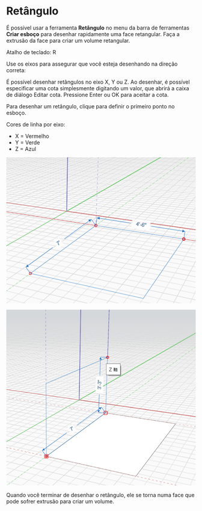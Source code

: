# Retângulo

É possível usar a ferramenta **Retângulo** no menu da barra de ferramentas **Criar esboço** para desenhar rapidamente uma face retangular. Faça a extrusão da face para criar um volume retangular.

Atalho de teclado: R

Use os eixos para assegurar que você esteja desenhando na direção correta:

É possível desenhar retângulos no eixo X, Y ou Z. Ao desenhar, é possível especificar uma cota simplesmente digitando um valor, que abrirá a caixa de diálogo Editar cota. Pressione Enter ou OK para aceitar a cota.

Para desenhar um retângulo, clique para definir o primeiro ponto no esboço.

Cores de linha por eixo:

* X = Vermelho
* Y = Verde
* Z = Azul

![](../.gitbook/assets/rectangle1.png)

![](../.gitbook/assets/rectangle2.png)

Quando você terminar de desenhar o retângulo, ele se torna numa face que pode sofrer extrusão para criar um volume.

